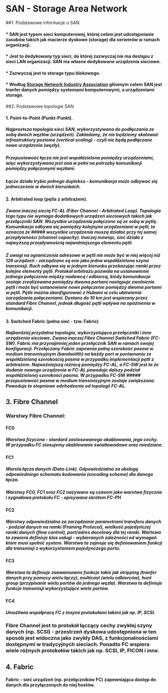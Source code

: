 # SAN - Storage Area Network

##1. Podstawowe informacje o SAN. 
####  * SAN jest typem sieci komputerowej, której celem jest udostępnianie zasobów takich jak macierze dyskowe (storage) dla serwerów w ramach organizacji.
####  * Jest to dedykowany typ sieci, do której zazwyczaj nie ma dostępu z sieci LAN organizacji. SAN ma własne dedykowane urządzenia sieciowe.
####  * Zazwyczaj jest to storage typu blokowego.
####  * Według [Storage Network Industry Association](http://www.snia.org/about) głównym celem SAN jest tranfer danych pomiędzy systemami komputerowymi, a urządzeniami storage.
##2. Podstawowe topologie SAN
####  1. Point-to-Point (Punkt-Punkt).
#####    Najprostsza topologia sieci SAN, wykorzystywana do podłączania ze sobą dwóch węzłów (urządzeń). Zakładamy, że nie będziemy skalować infrastruktury poziomo (vertical scaling) - czyli nie będą podłączane nowe urządzenia (węzły).
#####    Przepustowość łącza nie jest współdzielona pomiędzy urządzeniami, więc wykorzystywana jest ona w pełni na potrzeby komunikacji pomiędzy połączonymi węzłami.
#####    Łącze działa trybie pełnego dupleksu - komunikacja może odbywać się jednocześnie w dwóch kierunkach.
####  2. Arbitrated loop (pętla z arbitrażem).
#####    Zwana inaczej siecią FC-AL (Fiber Channel - Arbitrated Loop). Topologia tego typu nie wymaga dodatkowych urządzeń sieciowych takich jak przełączniki SAN. Wszystkie urządzenia połączone są ze sobą w pętlę. Komunikacja odbywa się pomiędzy kolejnymi urządzeniami w pętli, to oznacza że    #####    wszystkie urządzenia muszą działać przy tej samej przepływności (channel capacity). Inaczej mówiąc, sieć działa z najwyższą przepływnością najwolniejszego elementu pętli.
#####    Z uwagi na ograniczenia adresowe w pętli nie może być w niej więcej niż 126 urządzeń - zarządzane są one jako jedna współdzielona szyna transmisji. Ruch odbywa się w jednym kierunku przekazując ramki przez kolejne elementy pętli. Protokół arbitrażu pozwala na ustanowienie jednego połączenia między nadawcą i odbiorcą, kiedy komunikacja zostaje zrealizowana pomiędzy dwoma portami następuje zwolnienie pętli i może być ustanowione nowe połączenie pomiędzy dwoma portami w pętli. Pętle można skonfigurować z Hubami w celu ułatwienia zarządzania połączeniami. Dystans do 10 km jest wspierany przez standard Fibre Channel, jednak długość pętli wpływa na opóżnienia w komunikacji.  
####  3. Switched Fabric (pełna sieć - tzw. Fabric)
#####    Najbardziej przydatna topologia, wykorzystująca przełączniki i inne urządzenia sieciowe. Zwana inaczej Fibre Channel Switched Fabric (FC-SW). Fabric ma przynajmniej jeden przełącznik SAN w ramach swojej konfiguracji. Przełączany Fabric zapewnia pełną szerokość pasma w medium transmisyjnym (bandwidth) na każdy port w porównaniu ze współdzieloną szerokością pasma w przypadku implementacji pętli z arbitrażem. Najważniejszą różnicą pomiędzy FC-AL, a FC-SW jest to że dodanie nowego urządzenia w FC-AL powoduje dalszy podział współdzielonej szerokości pasma. W przypadku FC-SW #####    przepustowość pasma w medium transmisyjnym zostaje zwiększona. Powoduje to stopniowe odchodzenie od topologii FC-AL.                                                                                                    
## 3. Fibre Channel
### Warstwy Fibre Channel:
#### FC0
##### Warstwa fizyczna - stardard zastosowanego okablowania, jego cechy. W przypadku FC stosujemy okablowanie światłowodowe oraz miedziane.
#### FC1
##### Warsta łącza danych (Data-Link). Odpowiedzialna za obsługę odpowiedniego schematu kodowania (encoding scheme) dla danego łącza. 
##### **Warstwy FC0, FC1 oraz FC2 nazywane są czasem jako warstwa fizyczna i sygnałowa protokołu FC - opisywana skrótem FC-PH**
#### FC2
##### Warstwy odpowiedzialna za zarządzanie parametrami transferu danych - podział danych na ramki (*Framing Protocol*), wielkość pojedyńczej ramki danych (flow control), port/adres docelowy dla tej ramki. Wartswa ta zawiera definicje klas usługi - wybieranych zależności od wymagań które musi spełnić system. Warstwa ta zajmuje się definiowaniem funkcji dla transmisji z wykorzystaniem pojedynczego portu.
#### FC3
##### Warstwa ta definiuje zaawansowne funkcje takie jak stripping (tranfer danych przy pomocy wielu łączy), multicast (wielu odbiorców), hunt group (przypisanie wielu portów do jednego węzła). Warstwa ta definiuje funkcje transmisji wykorzystujące wiele portów.  
#### FC4
##### Umożliwia współpracę FC z innymi protokołami takimi jak np. IP, SCSI. 
### Fibre Channel jest to protokół łączący cechy zwykłej szyny danych (np. SCSI) - przestrzeń dyskowa udostępniona w ten sposób jest widoczna jako zwykły DAS, z funkcjonalnościami dostępnymi w tradycyjnych sieciach. Ponadto FC wspiera wiele różnych protokołów takich jak np. SCSI, IP, FICON i inne.

## 4. Fabric
#### Fabric - sieć urządzeń (np. przełączników FC) zapewniająca dostęp do danych dla przyłączonych do niej hostów.

